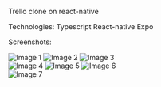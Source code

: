 Trello clone on react-native

Technologies:
Typescript
React-native
Expo


Screenshots:

![Image 1](./screenshots/image1.jpg) ![Image 2](./screenshots/image2.jpg) ![Image 3](./screenshots/image3.jpg)  
![Image 4](./screenshots/image4.jpg) ![Image 5](./screenshots/image5.jpg) ![Image 6](./screenshots/image6.jpg)  
![Image 7](./screenshots/image7.jpg)